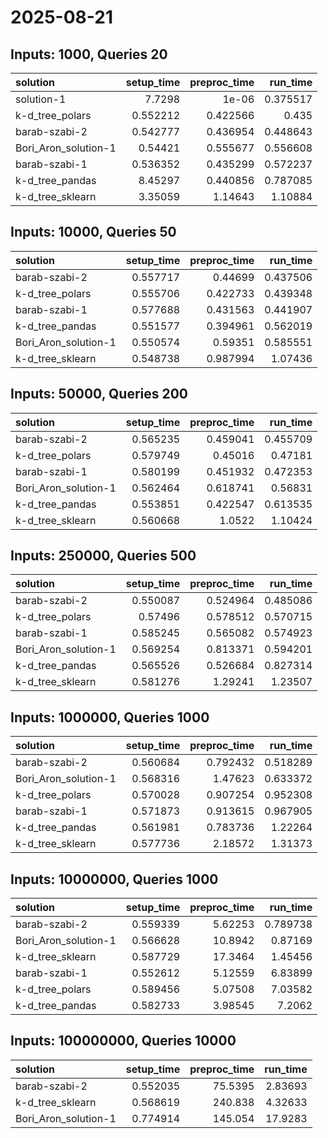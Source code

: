 # 2025-08-21

## Inputs: 1000, Queries 20

| solution             |   setup_time |   preproc_time |   run_time |
|:---------------------|-------------:|---------------:|-----------:|
| solution-1           |     7.7298   |       1e-06    |   0.375517 |
| k-d_tree_polars      |     0.552212 |       0.422566 |   0.435    |
| barab-szabi-2        |     0.542777 |       0.436954 |   0.448643 |
| Bori_Aron_solution-1 |     0.54421  |       0.555677 |   0.556608 |
| barab-szabi-1        |     0.536352 |       0.435299 |   0.572237 |
| k-d_tree_pandas      |     8.45297  |       0.440856 |   0.787085 |
| k-d_tree_sklearn     |     3.35059  |       1.14643  |   1.10884  |

## Inputs: 10000, Queries 50

| solution             |   setup_time |   preproc_time |   run_time |
|:---------------------|-------------:|---------------:|-----------:|
| barab-szabi-2        |     0.557717 |       0.44699  |   0.437506 |
| k-d_tree_polars      |     0.555706 |       0.422733 |   0.439348 |
| barab-szabi-1        |     0.577688 |       0.431563 |   0.441907 |
| k-d_tree_pandas      |     0.551577 |       0.394961 |   0.562019 |
| Bori_Aron_solution-1 |     0.550574 |       0.59351  |   0.585551 |
| k-d_tree_sklearn     |     0.548738 |       0.987994 |   1.07436  |

## Inputs: 50000, Queries 200

| solution             |   setup_time |   preproc_time |   run_time |
|:---------------------|-------------:|---------------:|-----------:|
| barab-szabi-2        |     0.565235 |       0.459041 |   0.455709 |
| k-d_tree_polars      |     0.579749 |       0.45016  |   0.47181  |
| barab-szabi-1        |     0.580199 |       0.451932 |   0.472353 |
| Bori_Aron_solution-1 |     0.562464 |       0.618741 |   0.56831  |
| k-d_tree_pandas      |     0.553851 |       0.422547 |   0.613535 |
| k-d_tree_sklearn     |     0.560668 |       1.0522   |   1.10424  |

## Inputs: 250000, Queries 500

| solution             |   setup_time |   preproc_time |   run_time |
|:---------------------|-------------:|---------------:|-----------:|
| barab-szabi-2        |     0.550087 |       0.524964 |   0.485086 |
| k-d_tree_polars      |     0.57496  |       0.578512 |   0.570715 |
| barab-szabi-1        |     0.585245 |       0.565082 |   0.574923 |
| Bori_Aron_solution-1 |     0.569254 |       0.813371 |   0.594201 |
| k-d_tree_pandas      |     0.565526 |       0.526684 |   0.827314 |
| k-d_tree_sklearn     |     0.581276 |       1.29241  |   1.23507  |

## Inputs: 1000000, Queries 1000

| solution             |   setup_time |   preproc_time |   run_time |
|:---------------------|-------------:|---------------:|-----------:|
| barab-szabi-2        |     0.560684 |       0.792432 |   0.518289 |
| Bori_Aron_solution-1 |     0.568316 |       1.47623  |   0.633372 |
| k-d_tree_polars      |     0.570028 |       0.907254 |   0.952308 |
| barab-szabi-1        |     0.571873 |       0.913615 |   0.967905 |
| k-d_tree_pandas      |     0.561981 |       0.783736 |   1.22264  |
| k-d_tree_sklearn     |     0.577736 |       2.18572  |   1.31373  |

## Inputs: 10000000, Queries 1000

| solution             |   setup_time |   preproc_time |   run_time |
|:---------------------|-------------:|---------------:|-----------:|
| barab-szabi-2        |     0.559339 |        5.62253 |   0.789738 |
| Bori_Aron_solution-1 |     0.566628 |       10.8942  |   0.87169  |
| k-d_tree_sklearn     |     0.587729 |       17.3464  |   1.45456  |
| barab-szabi-1        |     0.552612 |        5.12559 |   6.83899  |
| k-d_tree_polars      |     0.589456 |        5.07508 |   7.03582  |
| k-d_tree_pandas      |     0.582733 |        3.98545 |   7.2062   |

## Inputs: 100000000, Queries 10000

| solution             |   setup_time |   preproc_time |   run_time |
|:---------------------|-------------:|---------------:|-----------:|
| barab-szabi-2        |     0.552035 |        75.5395 |    2.83693 |
| k-d_tree_sklearn     |     0.568619 |       240.838  |    4.32633 |
| Bori_Aron_solution-1 |     0.774914 |       145.054  |   17.9283  |